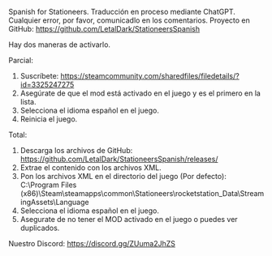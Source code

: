 Spanish for Stationeers.
Traducción en proceso mediante ChatGPT. Cualquier error, por favor, comunicadlo en los comentarios.
Proyecto en GitHub: https://github.com/LetalDark/StationeersSpanish

Hay dos maneras de activarlo.

Parcial:

1. Suscríbete:
https://steamcommunity.com/sharedfiles/filedetails/?id=3325247275
2. Asegúrate de que el mod está activado en el juego y es el primero en la lista.
3. Selecciona el idioma español en el juego.
4. Reinicia el juego.

Total:

1. Descarga los archivos de GitHub:
https://github.com/LetalDark/StationeersSpanish/releases/
2. Extrae el contenido con los archivos XML.
3. Pon los archivos XML en el directorio del juego (Por defecto):
C:\Program Files (x86)\Steam\steamapps\common\Stationeers\rocketstation_Data\StreamingAssets\Language
4. Selecciona el idioma español en el juego.
5. Asegurate de no tener el MOD activado en el juego o puedes ver duplicados.

Nuestro Discord:
https://discord.gg/ZUuma2JhZS